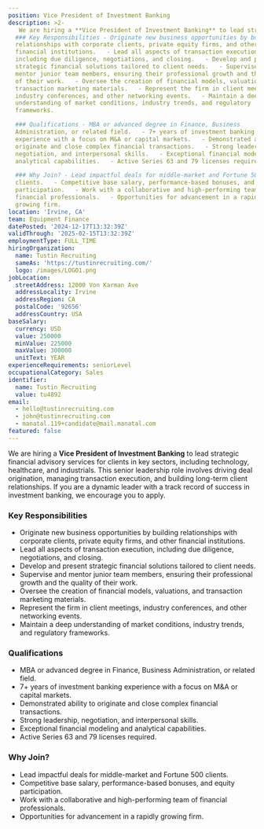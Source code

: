 ```yaml
---
position: Vice President of Investment Banking
description: >2-
   We are hiring a **Vice President of Investment Banking** to lead strategic financial advisory services for clients in key sectors, including technology, healthcare, and industrials. This senior leadership role involves driving deal origination, managing transaction execution, and building long-term client relationships. If you are a dynamic leader with a track record of success in investment banking, we encourage you to apply.
  ### Key Responsibilities - Originate new business opportunities by building
  relationships with corporate clients, private equity firms, and other
  financial institutions.   - Lead all aspects of transaction execution,
  including due diligence, negotiations, and closing.   - Develop and present
  strategic financial solutions tailored to client needs.   - Supervise and
  mentor junior team members, ensuring their professional growth and the quality
  of their work.   - Oversee the creation of financial models, valuations, and
  transaction marketing materials.   - Represent the firm in client meetings,
  industry conferences, and other networking events.   - Maintain a deep
  understanding of market conditions, industry trends, and regulatory
  frameworks.  

  ### Qualifications - MBA or advanced degree in Finance, Business
  Administration, or related field.   - 7+ years of investment banking
  experience with a focus on M&A or capital markets.   - Demonstrated ability to
  originate and close complex financial transactions.   - Strong leadership,
  negotiation, and interpersonal skills.   - Exceptional financial modeling and
  analytical capabilities.   - Active Series 63 and 79 licenses required.  

  ### Why Join? - Lead impactful deals for middle-market and Fortune 500
  clients.   - Competitive base salary, performance-based bonuses, and equity
  participation.   - Work with a collaborative and high-performing team of
  financial professionals.   - Opportunities for advancement in a rapidly
  growing firm.
location: 'Irvine, CA'
team: Equipment Finance
datePosted: '2024-12-17T13:32:39Z'
validThrough: '2025-02-15T13:32:39Z'
employmentType: FULL_TIME
hiringOrganization:
  name: Tustin Recruiting
  sameAs: 'https://tustinrecruiting.com/'
  logo: /images/LOGO1.png
jobLocation:
  streetAddress: 12000 Von Karman Ave
  addressLocality: Irvine
  addressRegion: CA
  postalCode: '92656'
  addressCountry: USA
baseSalary:
  currency: USD
  value: 250000
  minValue: 225000
  maxValue: 300000
  unitText: YEAR
experienceRequirements: seniorLevel
occupationalCategory: Sales
identifier:
  name: Tustin Recruiting
  value: tu4892
email:
  - hello@tustinrecruiting.com
  - john@tustinrecruiting.com
  - manatal.119+candidate@mail.manatal.com
featured: false
---
```



We are hiring a **Vice President of Investment Banking** to lead strategic financial advisory services for clients in key sectors, including technology, healthcare, and industrials. This senior leadership role involves driving deal origination, managing transaction execution, and building long-term client relationships. If you are a dynamic leader with a track record of success in investment banking, we encourage you to apply.

### Key Responsibilities
- Originate new business opportunities by building relationships with corporate clients, private equity firms, and other financial institutions.  
- Lead all aspects of transaction execution, including due diligence, negotiations, and closing.  
- Develop and present strategic financial solutions tailored to client needs.  
- Supervise and mentor junior team members, ensuring their professional growth and the quality of their work.  
- Oversee the creation of financial models, valuations, and transaction marketing materials.  
- Represent the firm in client meetings, industry conferences, and other networking events.  
- Maintain a deep understanding of market conditions, industry trends, and regulatory frameworks.  

### Qualifications
- MBA or advanced degree in Finance, Business Administration, or related field.  
- 7+ years of investment banking experience with a focus on M&A or capital markets.  
- Demonstrated ability to originate and close complex financial transactions.  
- Strong leadership, negotiation, and interpersonal skills.  
- Exceptional financial modeling and analytical capabilities.  
- Active Series 63 and 79 licenses required.  

### Why Join?
- Lead impactful deals for middle-market and Fortune 500 clients.  
- Competitive base salary, performance-based bonuses, and equity participation.  
- Work with a collaborative and high-performing team of financial professionals.  
- Opportunities for advancement in a rapidly growing firm.  
